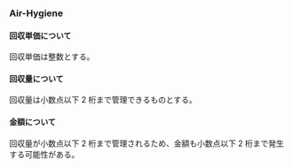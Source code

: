 ### Air-Hygiene

#### 回収単価について

回収単価は整数とする。

#### 回収量について

回収量は小数点以下 2 桁まで管理できるものとする。

#### 金額について

回収量が小数点以下 2 桁まで管理されるため、金額も小数点以下 2 桁まで発生する可能性がある。
